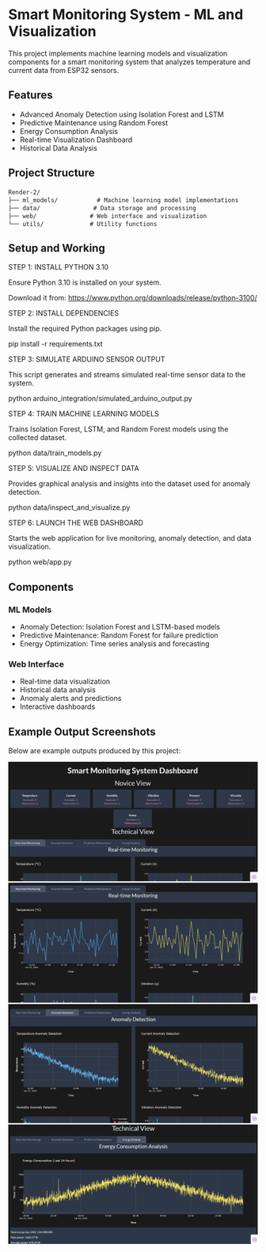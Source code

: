 # Smart Monitoring System - ML and Visualization

This project implements machine learning models and visualization components for a smart monitoring system that analyzes temperature and current data from ESP32 sensors.

## Features

- Advanced Anomaly Detection using Isolation Forest and LSTM
- Predictive Maintenance using Random Forest
- Energy Consumption Analysis
- Real-time Visualization Dashboard
- Historical Data Analysis

## Project Structure

```
Render-2/
├── ml_models/           # Machine learning model implementations
├── data/               # Data storage and processing
├── web/               # Web interface and visualization
└── utils/             # Utility functions
```

## Setup and Working
STEP 1: INSTALL PYTHON 3.10

Ensure Python 3.10 is installed on your system.

Download it from: https://www.python.org/downloads/release/python-3100/

STEP 2: INSTALL DEPENDENCIES

Install the required Python packages using pip.

pip install -r requirements.txt

STEP 3: SIMULATE ARDUINO SENSOR OUTPUT

This script generates and streams simulated real-time sensor data to the system.

python arduino_integration/simulated_arduino_output.py

STEP 4: TRAIN MACHINE LEARNING MODELS

Trains Isolation Forest, LSTM, and Random Forest models using the collected dataset.

python data/train_models.py

STEP 5: VISUALIZE AND INSPECT DATA

Provides graphical analysis and insights into the dataset used for anomaly detection.

python data/inspect_and_visualize.py

STEP 6: LAUNCH THE WEB DASHBOARD

Starts the web application for live monitoring, anomaly detection, and data visualization.

python web/app.py


## Components

### ML Models
- Anomaly Detection: Isolation Forest and LSTM-based models
- Predictive Maintenance: Random Forest for failure prediction
- Energy Optimization: Time series analysis and forecasting

### Web Interface
- Real-time data visualization
- Historical data analysis
- Anomaly alerts and predictions
- Interactive dashboards 

## Example Output Screenshots

Below are example outputs produced by this project:

![Screenshot1](web/assets/Screenshot1.png)
![Screenshot2](web/assets/Screenshot2.png)
![Screenshot3](web/assets/Screenshot3.png)
![Screenshot4](web/assets/Screenshot4.png) 
